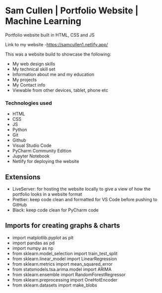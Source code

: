 # Sam Cullen | Portfolio Website | Machine Learning
Portfolio website built in HTML, CSS and JS

Link to my website -https://samcullen1.netlify.app/

This was a website build to showcase the following:
* My web design skills
* My technical skill set
* Information about me and my education
* My projects
* My Contact info
* Viewable from other devices, tablet, phone etc
### Technologies used
* HTML
* CSS
* JS
* Python
* Git
* Github
* Visual Studio Code
* PyCharm Community Edition
* Jupyter Notebook
* Netlify for deploying the website
## Extensions
* LiveServer: for hosting the website locally to give  a view of how the portfolio looks in a website format
* Prettier: keep code clean and formatted for VS Code before pushing to GitHub
* Black: keep code clean for PyCharm code
## Imports for creating graphs & charts
* import matplotlib.pyplot as plt
* import pandas as pd
* import numpy as np
* from sklearn.model_selection import train_test_split
* from sklearn.linear_model import LinearRegression
* from sklearn.metrics import mean_squared_error
* from statsmodels.tsa.arima.model import ARIMA
* from sklearn.ensemble import RandomForestRegressor
* from sklearn.preprocessing import OneHotEncoder
* from sklearn.datasets import make_blobs
